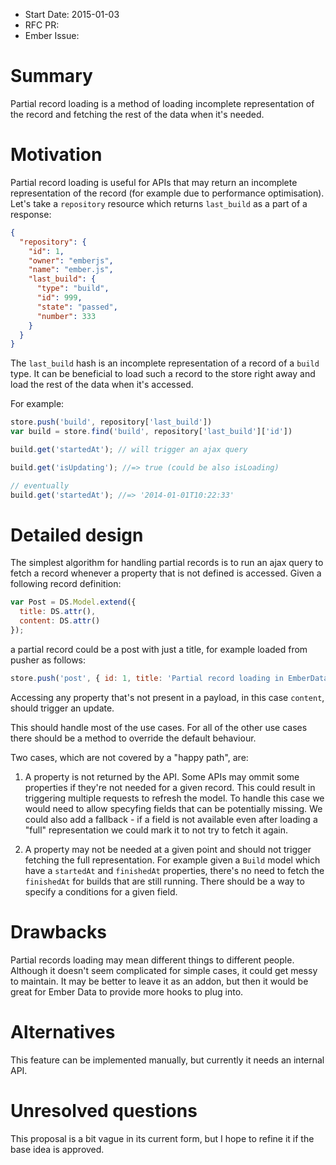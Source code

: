 - Start Date: 2015-01-03
- RFC PR:
- Ember Issue:

# Summary

Partial record loading is a method of loading incomplete representation of the
record and fetching the rest of the data when it's needed.

# Motivation

Partial record loading is useful for APIs that may return an incomplete
representation of the record (for example due to performance optimisation).
Let's take a `repository` resource which returns `last_build` as a part of a
response:

```json
{
  "repository": {
    "id": 1,
    "owner": "emberjs",
    "name": "ember.js",
    "last_build": {
      "type": "build",
      "id": 999,
      "state": "passed",
      "number": 333
    }
  }
}
```

The `last_build` hash is an incomplete representation of a record of a `build`
type. It can be beneficial to load such a record to the store right away and
load the rest of the data when it's accessed.

For example:

```javascript
store.push('build', repository['last_build'])
var build = store.find('build', repository['last_build']['id'])

build.get('startedAt'); // will trigger an ajax query

build.get('isUpdating'); //=> true (could be also isLoading)

// eventually
build.get('startedAt'); //=> '2014-01-01T10:22:33'
```

# Detailed design

The simplest algorithm for handling partial records is to run an ajax query to
fetch a record whenever a property that is not defined is accessed. Given a
following record definition:

```javascript
var Post = DS.Model.extend({
  title: DS.attr(),
  content: DS.attr()
});
```

a partial record could be a post with just a title, for example loaded from
pusher as follows:

```javascript
store.push('post', { id: 1, title: 'Partial record loading in EmberData' });
```

Accessing any property that's not present in a payload, in this case `content`,
should trigger an update.

This should handle most of the use cases. For all of the other use cases there
should be a method to override the default behaviour.

Two cases, which are not covered by a "happy path", are:

1. A property is not returned by the API. Some APIs may ommit some properties if
   they're not needed for a given record. This could result in triggering
   multiple requests to refresh the model. To handle this case we would need to
   allow specyfing fields that can be potentially missing. We could also add a
   fallback - if a field is not available even after loading a "full"
   representation we could mark it to not try to fetch it again.

2. A property may not be needed at a given point and should not trigger fetching
   the full representation. For example given a `Build` model which have a
   `startedAt` and `finishedAt` properties, there's no need to fetch the
   `finishedAt` for builds that are still running. There should be a way to
    specify a conditions for a given field.

# Drawbacks

Partial records loading may mean different things to different people. Although
it doesn't seem complicated for simple cases, it could get messy to maintain.
It may be better to leave it as an addon, but then it would be great for Ember
Data to provide more hooks to plug into.

# Alternatives

This feature can be implemented manually, but currently it needs an internal
API.

# Unresolved questions

This proposal is a bit vague in its current form, but I hope to refine it if the
base idea is approved.
